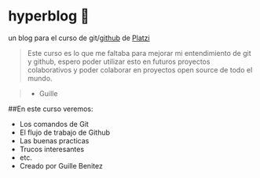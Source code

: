 
# hyperblog :blue_heart:
un blog para el curso de git/[github](https://github.com/ "github") de [Platzi](https://platzi.com/ "Platzi")

> Este curso es lo que me faltaba para mejorar mi entendimiento de git y github, espero poder utilizar esto en futuros proyectos colaborativos y poder colaborar en proyectos open source de todo el mundo.

> - Guille

##En este curso veremos:

- Los comandos de Git
- El flujo de trabajo de Github
- Las buenas practicas
- Trucos interesantes
- etc.
- Creado por Guille Benitez